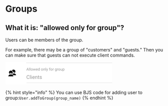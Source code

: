 # Groups

## What it is: "allowed only for group"?

Users can be members of the group. 

For example, there may be a group of "customers" and "guests." Then you can make sure that guests can not execute client commands.

![Group can be modified on command editing](../.gitbook/assets/image%20%2833%29.png)

{% hint style="info" %}
You can use BJS code for adding user to group:`User.addToGroup(group_name)` 
{% endhint %}







